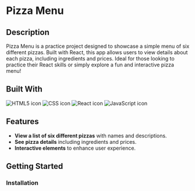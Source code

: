 # Pizza Menu

## Description
Pizza Menu is a practice project designed to showcase a simple menu of six different pizzas. Built with React, this app allows users to view details about each pizza, including ingredients and prices. Ideal for those looking to practice their React skills or simply explore a fun and interactive pizza menu!

## Built With
<img src="https://img.shields.io/badge/HTML5-E34F26?style=for-the-badge&logo=html5&logoColor=white" alt="HTML5 icon" />
<img src="https://img.shields.io/badge/CSS-1572B6?style=for-the-badge&logo=css3&logoColor=white" alt="CSS icon" />
<img src="https://img.shields.io/badge/React-61DAFB?style=for-the-badge&logo=react&logoColor=white" alt="React icon" />
<img src="https://img.shields.io/badge/JavaScript-F7DF1E?style=for-the-badge&logo=javascript&logoColor=black" alt="JavaScript icon" />

## Features
- **View a list of six different pizzas** with names and descriptions.
- **See pizza details** including ingredients and prices.
- **Interactive elements** to enhance user experience.

## Getting Started
### Installation
